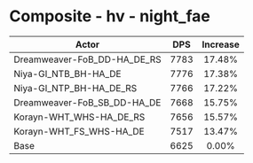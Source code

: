 # Composite - hv - night_fae
| Actor | DPS | Increase |
|---|:---:|:---:|
|Dreamweaver-FoB_DD-HA_DE_RS|7783|17.48%|
|Niya-GI_NTB_BH-HA_DE|7776|17.38%|
|Niya-GI_NTP_BH-HA_DE_RS|7766|17.22%|
|Dreamweaver-FoB_SB_DD-HA_DE|7668|15.75%|
|Korayn-WHT_WHS-HA_DE_RS|7656|15.57%|
|Korayn-WHT_FS_WHS-HA_DE|7517|13.47%|
|Base|6625|0.00%|
